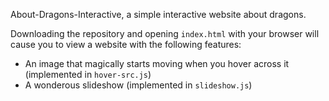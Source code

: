 About-Dragons-Interactive, a simple interactive website about dragons.

Downloading the repository and opening `index.html` with your browser will cause you to view a website with the following features: 
- An image that magically starts moving when you hover across it (implemented in `hover-src.js`)
- A wonderous slideshow (implemented in `slideshow.js`)
